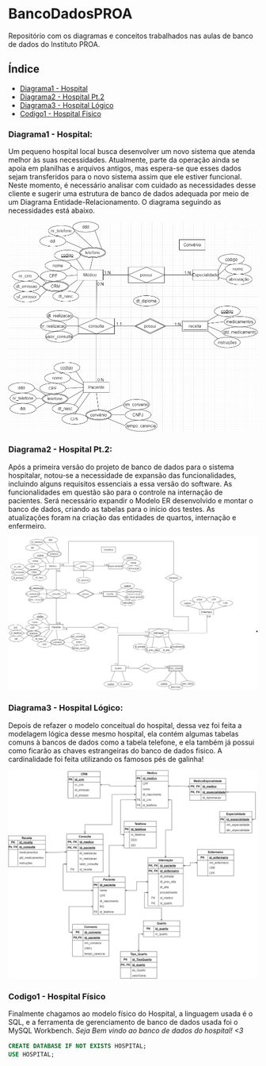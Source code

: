 # **BancoDadosPROA**
Repositório com os diagramas e conceitos trabalhados nas aulas de banco de dados do Instituto PROA.

## Índice 

* [Diagrama1 - Hospital](#Diagrama1---Hospital)
* [Diagrama2 - Hospital Pt.2](#diagrama2---hospital-pt2)
* [Diagrama3 - Hospital Lógico](#diagrama3---hospital-lógico)
* [Codigo1 - Hospital Fisico](#codigo1---hospital-físico)

### Diagrama1 - Hospital:

 Um pequeno hospital local busca desenvolver um novo sistema que atenda melhor às suas necessidades. Atualmente, parte da operação ainda se apoia em planilhas e arquivos antigos, mas espera-se que esses dados sejam transferidos para o novo sistema assim que ele estiver funcional. Neste momento, é necessário analisar com cuidado as necessidades desse cliente e sugerir uma estrutura de banco de dados adequada por meio de um Diagrama Entidade-Relacionamento. O diagrama seguindo as necessidades está abaixo. 

![image](https://github.com/Rynnila/BancoDadosPROA/blob/main/DiagramaHospital.png)

### Diagrama2 - Hospital Pt.2:

 Após a primeira versão do projeto de banco de dados para o sistema hospitalar, notou-se a necessidade de expansão das funcionalidades, incluindo alguns requisitos essenciais a essa versão do software. As funcionalidades em questão são para o controle na internação de pacientes. Será necessário expandir o Modelo ER desenvolvido e montar o banco de dados, criando as tabelas para o início dos testes. As atualizações foram na criação das entidades de quartos, internação e enfermeiro.
 
![image](https://github.com/Rynnila/BancoDadosPROA/blob/main/DiagramaHospitalPt2.png)

### Diagrama3 - Hospital Lógico:

 Depois de refazer o modelo conceitual do hospital, dessa vez foi feita a modelagem lógica desse mesmo hospital, ela contém algumas tabelas comuns à bancos de dados como a tabela telefone, e ela também já possui como ficarão as chaves estrangeiras do banco de dados fisico. A cardinalidade foi feita utilizando os famosos pés de galinha!
 
![image](https://github.com/Rynnila/BancoDadosPROA/blob/main/DiagramaLogicoHospital.png)

### Codigo1 - Hospital Físico
Finalmente chagamos ao modelo físico do Hospital, a linguagem usada é o SQL, e a ferramenta de gerenciamento de banco de dados usada foi o MySQL Workbench. *Seja Bem vindo ao banco de dados do hospital! <3*

```SQL
CREATE DATABASE IF NOT EXISTS HOSPITAL;
USE HOSPITAL;
```


